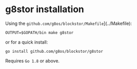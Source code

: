 # g8stor installation

Using the `github.com/g8os/blockstor/Makefile`](../Makefile):

```
OUTPUT=$GOPATH/bin make g8stor
```

or for a quick install:

```
go install github.com/g8os/blockstor/g8stor
```

Requires `Go 1.8` or above.